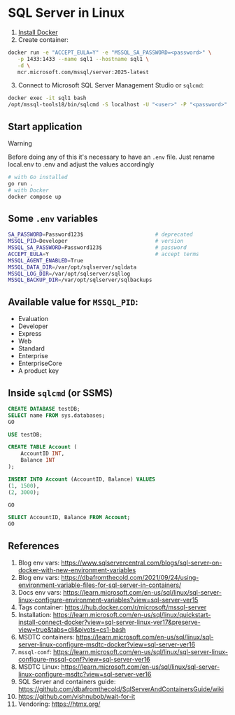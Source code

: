 # SQL Server in Linux

1. [Install Docker](https://docs.docker.com/engine/install/)
2. Create container:
```sh
docker run -e "ACCEPT_EULA=Y" -e "MSSQL_SA_PASSWORD=<password>" \
   -p 1433:1433 --name sql1 --hostname sql1 \
   -d \
   mcr.microsoft.com/mssql/server:2025-latest
```
3. Connect to Microsoft SQL Server Management Studio or `sqlcmd`:
```sh
docker exec -it sql1 bash
/opt/mssql-tools18/bin/sqlcmd -S localhost -U "<user>" -P "<password>" -C
```

## Start application

> [!WARNING]
> Before doing any of this it's necessary to have an `.env` file. Just rename local.env to .env and adjust the values accordingly

```sh
# with Go installed
go run .
# with Docker
docker compose up
```

## Some `.env` variables

```sh
SA_PASSWORD=Password123$                       # deprecated
MSSQL_PID=Developer                            # version
MSSQL_SA_PASSWORD=Password123$                 # password
ACCEPT_EULA=Y                                  # accept terms
MSSQL_AGENT_ENABLED=True
MSSQL_DATA_DIR=/var/opt/sqlserver/sqldata
MSSQL_LOG_DIR=/var/opt/sqlserver/sqllog
MSSQL_BACKUP_DIR=/var/opt/sqlserver/sqlbackups
```

## Available value for `MSSQL_PID`:

- Evaluation
- Developer
- Express
- Web
- Standard
- Enterprise
- EnterpriseCore
- A product key

## Inside `sqlcmd` (or SSMS)

```sql
CREATE DATABASE testDB;
SELECT name FROM sys.databases;
GO

USE testDB;

CREATE TABLE Account (
    AccountID INT,
    Balance INT
);

INSERT INTO Account (AccountID, Balance) VALUES
(1, 1500),
(2, 3000);

GO

SELECT AccountID, Balance FROM Account;
GO
```

## References

1. Blog env vars: https://www.sqlservercentral.com/blogs/sql-server-on-docker-with-new-environment-variables
2. Blog env vars: https://dbafromthecold.com/2021/09/24/using-environment-variable-files-for-sql-server-in-containers/
3. Docs env vars: https://learn.microsoft.com/en-us/sql/linux/sql-server-linux-configure-environment-variables?view=sql-server-ver15
4. Tags container: https://hub.docker.com/r/microsoft/mssql-server
5. Installation: https://learn.microsoft.com/en-us/sql/linux/quickstart-install-connect-docker?view=sql-server-linux-ver17&preserve-view=true&tabs=cli&pivots=cs1-bash
6. MSDTC containers: https://learn.microsoft.com/en-us/sql/linux/sql-server-linux-configure-msdtc-docker?view=sql-server-ver16
7. `mssql-conf`: https://learn.microsoft.com/en-us/sql/linux/sql-server-linux-configure-mssql-conf?view=sql-server-ver16
8. MSDTC Linux: https://learn.microsoft.com/en-us/sql/linux/sql-server-linux-configure-msdtc?view=sql-server-ver16
9. SQL Server and containers guide: https://github.com/dbafromthecold/SqlServerAndContainersGuide/wiki
10. https://github.com/vishnubob/wait-for-it
11. Vendoring: https://htmx.org/

